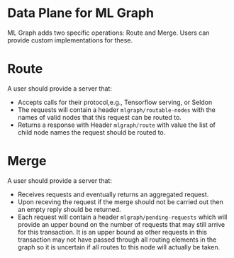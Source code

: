 # Data Plane for ML Graph

ML Graph adds two specific operations: Route and Merge. Users can provide custom implementations for these.

# Route

A user should provide a server that:

 * Accepts calls for their protocol,e.g., Tensorflow serving, or Seldon
 * The requests will contain a header `mlgraph/routable-nodes` with the names of valid nodes that this request can be routed to.
 * Returns a response with Header `mlgraph/route` with value the list of child node names the request should be routed to.



# Merge

A user should provide a server that:

 * Receives requests and eventually returns an aggregated request.
 * Upon receving the request if the merge should not be carried out then an empty reply should be returned.
 * Each request will contain a header `mlgraph/pending-requests` which will provide an upper bound on the number of requests that may still arrive for this transaction. It is an upper bound as other requests in this transaction may not have passed through all routing elements in the graph so it is uncertain if all routes to this node will actually be taken.


